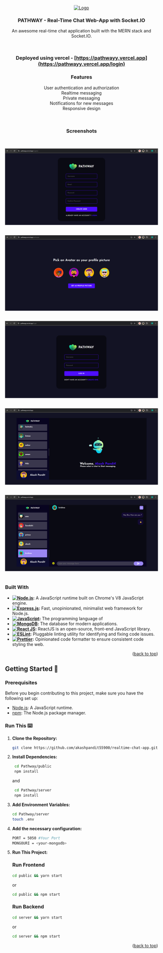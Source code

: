 <a name="readme-top"></a>

<br />
<div align="center">
  <a href="https://github.com/YourUsername/your-mern-chat-app">
    <img src="https://pathwayy.vercel.app/static/media/logo.08b15ab791b5c866c640.png" alt="Logo" width="150" height="150">
  </a>

  <h3 align="center">PATHWAY - Real-Time Chat Web-App with Socket.IO</h3>

  <p align="center">
    An awesome real-time chat application built with the MERN stack and Socket.IO.
  </p>
  <br/>

### Deployed using vercel - [https://pathwayy.vercel.app](https://pathwayy.vercel.app/login)


### Features
User authentication and authorization<br>
Realtime messaging<br>
Private messaging<br>
Notifications for new messages<br>
Responsive design<br>
<br>
<br>


### Screenshots
<br>

![Image 1](/public/src/demo/1_register_page.png)
<br><br>

![Image 2](/public/src/demo/2_avatar_page.png)
<br><br>

![Image 3](/public//src/demo/3_login_page.png)
<br><br>

![Image 4](/public/src/demo/4_chat_page.png)
<br><br>

![Image 5](/public/src/demo/5_sent_mesasge_page.png)
<br><br>

</div>






### Built With


- **[![Node.js](https://img.shields.io/badge/Node.js-43853D?style=for-the-badge&logo=node.js&logoColor=white)](https://nodejs.org/):** A JavaScript runtime built on Chrome's V8 JavaScript engine.
- **[![Express.js](https://img.shields.io/badge/Express.js-404D59?style=for-the-badge)](https://expressjs.com/):** Fast, unopinionated, minimalist web framework for Node.js.
- **[![JavaScript](https://img.shields.io/badge/JavaScript-323330?style=for-the-badge&logo=javascript&logoColor=F7DF1E)](https://developer.mozilla.org/en-US/docs/Web/JavaScript):** The programming language of 
- **[![MongoDB](https://img.shields.io/badge/MongoDB-4EA94B?style=for-the-badge&logo=mongodb&logoColor=white)](https://www.mongodb.com/):** The database for modern applications.
- **[![React JS](https://img.shields.io/badge/-ReactJs-61DAFB?logo=react&logoColor=white&style=for-the-badge)](https://vercel.com/):** ReactJS is an open-source, front-end JavaScript library.
- **[![ESLint](https://img.shields.io/badge/ESLint-4B32C3?style=for-the-badge&logo=eslint&logoColor=white)](https://eslint.org/):** Pluggable linting utility for identifying and fixing code issues.
- **[![Prettier](https://img.shields.io/badge/Prettier-F7B93E?style=for-the-badge&logo=prettier&logoColor=white)](https://prettier.io/):** Opinionated code formatter to ensure consistent code styling the web.



<p align="right">(<a href="#readme-top">back to top</a>)</p>


## Getting Started 🚀

### Prerequisites
Before you begin contributing to this project, make sure you have the following set up:

- [Node.js](https://nodejs.org/): A JavaScript runtime.
- [npm](https://www.npmjs.com/): The Node.js package manager.

### Run This ⌨️

1. **Clone the Repository:**
   ```bash
   git clone https://github.com/akashpandit55900/realtime-chat-app.git
   ```
2. **Install Dependencies:**
   ```bash
    cd Pathway/public
    npm install
   ```
    and
   ```bash
    cd Pathway/server
    npm install
   ```
4. **Add Environment Variables:**
   ```bash
   cd Pathway/server
   touch .env
   ```
5. **Add the necessary configuration:**
   ```bash
   PORT = 5050 #Your Port 
   MONGOURI = <your-mongodb>
   ```
6. **Run This Project:**
   ### Run Frontend
   ```bash
   cd public && yarn start
   ```
   or
   
   ```bash
   cd public && npm start
   ```
   ### Run Backend
   ```bash
   cd server && yarn start
   ```
   or
   
   ```bash
   cd server && npm start
   ```

   <p align="right">(<a href="#readme-top">back to top</a>)</p>
